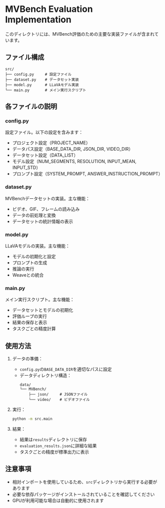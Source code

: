 # MVBench Evaluation Implementation

このディレクトリには、MVBench評価のための主要な実装ファイルが含まれています。

## ファイル構成

```
src/
├── config.py     # 設定ファイル
├── dataset.py    # データセット実装
├── model.py      # LLaVAモデル実装
└── main.py       # メイン実行スクリプト
```

## 各ファイルの説明

### config.py
設定ファイル。以下の設定を含みます：
- プロジェクト設定（PROJECT_NAME）
- データパス設定（BASE_DATA_DIR, JSON_DIR, VIDEO_DIR）
- データセット設定（DATA_LIST）
- モデル設定（NUM_SEGMENTS, RESOLUTION, INPUT_MEAN, INPUT_STD）
- プロンプト設定（SYSTEM_PROMPT, ANSWER_INSTRUCTION_PROMPT）

### dataset.py
MVBenchデータセットの実装。主な機能：
- ビデオ、GIF、フレームの読み込み
- データの前処理と変換
- データセットの統計情報の表示

### model.py
LLaVAモデルの実装。主な機能：
- モデルの初期化と設定
- プロンプトの生成
- 推論の実行
- Weaveとの統合

### main.py
メイン実行スクリプト。主な機能：
- データセットとモデルの初期化
- 評価ループの実行
- 結果の保存と表示
- タスクごとの精度計算

## 使用方法

1. データの準備：
   - `config.py`の`BASE_DATA_DIR`を適切なパスに設定
   - データディレクトリ構造：
     ```
     data/
     └── MVBench/
         ├── json/     # JSONファイル
         └── video/    # ビデオファイル
     ```

2. 実行：
   ```bash
   python -m src.main
   ```

3. 結果：
   - 結果は`results`ディレクトリに保存
   - `evaluation_results.json`に詳細な結果
   - タスクごとの精度が標準出力に表示

## 注意事項

- 相対インポートを使用しているため、`src`ディレクトリから実行する必要があります
- 必要な依存パッケージがインストールされていることを確認してください
- GPUが利用可能な場合は自動的に使用されます 